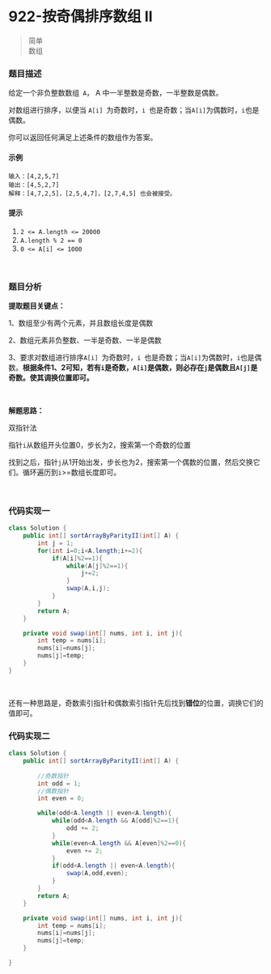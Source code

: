 # 922-按奇偶排序数组 II

>简单  
>数组

### 题目描述

给定一个非负整数数组` A`， A 中一半整数是奇数，一半整数是偶数。

对数组进行排序，以便当 `A[i] `为奇数时，`i `也是奇数；当` A[i] `为偶数时，` i `也是偶数。

你可以返回任何满足上述条件的数组作为答案。


#### 示例

```
输入：[4,2,5,7]
输出：[4,5,2,7]
解释：[4,7,2,5]，[2,5,4,7]，[2,7,4,5] 也会被接受。
```

#### 提示

1. `2 <= A.length <= 20000`
2. `A.length % 2 == 0`
3. `0 <= A[i] <= 1000`

</br>

### 题目分析

**提取题目关键点：**

1、数组至少有两个元素，并且数组长度是偶数

2、数组元素非负整数、一半是奇数、一半是偶数

3、要求对数组进行排序`A[i] `为奇数时，`i `也是奇数；当` A[i] `为偶数时，` i `也是偶数。**根据条件1、2可知，若有`i`是奇数，`A[i]`是偶数，则必存在`j`是偶数且`A[j]`是奇数。使其调换位置即可。**

</br>

**解题思路：**

双指针法

指针`i`从数组开头位置0，步长为2，搜索第一个奇数的位置

找到之后，指针`j`从1开始出发，步长也为2，搜索第一个偶数的位置，然后交换它们。循环遍历到`i`>=数组长度即可。

</br>


### 代码实现一

```java
class Solution {
    public int[] sortArrayByParityII(int[] A) {
        int j = 1;
        for(int i=0;i<A.length;i+=2){
            if(A[i]%2==1){
                while(A[j]%2==1){
                    j+=2;
                }
                swap(A,i,j);
            }
        }
        return A;
    }

    private void swap(int[] nums, int i, int j){
        int temp = nums[i];
        nums[i]=nums[j];
        nums[j]=temp;
    }
}
```

  </br>



还有一种思路是，奇数索引指针和偶数索引指针先后找到**错位**的位置，调换它们的值即可。


### 代码实现二

```java
class Solution {
    public int[] sortArrayByParityII(int[] A) {
    
        //奇数指针
        int odd = 1;
        //偶数指针
        int even = 0;

        while(odd<A.length || even<A.length){
            while(odd<A.length && A[odd]%2==1){
                odd += 2;
            }
            while(even<A.length && A[even]%2==0){
                even += 2;
            }
            if(odd<A.length || even<A.length){
                swap(A,odd,even);
            }
        }
        return A;
    }

    private void swap(int[] nums, int i, int j){
        int temp = nums[i];
        nums[i]=nums[j];
        nums[j]=temp;
    }

}
```



